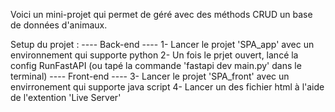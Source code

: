 Voici un mini-projet qui permet de géré avec des méthods CRUD un base de données d'animaux.

Setup du projet :
---- Back-end ----
1- Lancer le projet 'SPA_app' avec un environnement qui supporte python
2- Un fois le prjet ouvert, lancé la config RunFastAPI (ou tapé la commande 'fastapi dev main.py' dans le terminal)
---- Front-end ----
3- Lancer le projet 'SPA_front' avec un envirronement qui supporte java script
4- Lancer un des fichier html à l'aide de l'extention 'Live Server'
